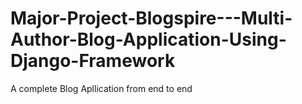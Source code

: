 # Major-Project-Blogspire---Multi-Author-Blog-Application-Using-Django-Framework


A complete Blog Apllication from end to end 
